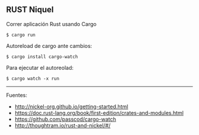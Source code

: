 ## RUST Niquel

Correr aplicación Rust usando Cargo

    $ cargo run

Autoreload de cargo ante cambios:

    $ cargo install cargo-watch

Para ejecutar el autoreolad:

    $ cargo watch -x run

---

Fuentes:

+ http://nickel-org.github.io/getting-started.html
+ https://doc.rust-lang.org/book/first-edition/crates-and-modules.html
+ https://github.com/passcod/cargo-watch
+ http://thoughtram.io/rust-and-nickel/#/